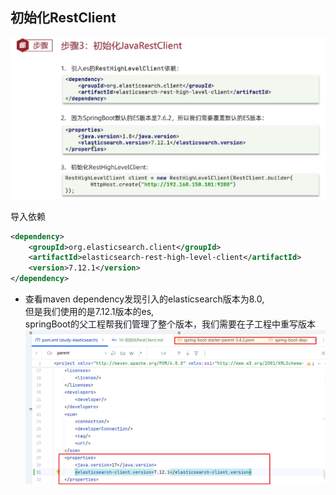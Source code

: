 ## 初始化RestClient
![](../images/part1/elasticsearch-16-02.png)

导入依赖
```xml
<dependency>
    <groupId>org.elasticsearch.client</groupId>
    <artifactId>elasticsearch-rest-high-level-client</artifactId>
    <version>7.12.1</version>
</dependency>
```
- 查看maven dependency发现引入的elasticsearch版本为8.0,  
但是我们使用的是7.12.1版本的es,   
springBoot的父工程帮我们管理了整个版本，我们需要在子工程中重写版本
![](../images/part1/elasticsearch-16-01.png)
